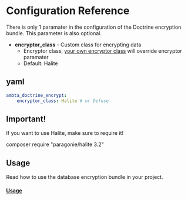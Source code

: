 # Configuration Reference

There is only 1 paramater in the configuration of the Doctrine encryption bundle.
This parameter is also optional.

* **encryptor_class** - Custom class for encrypting data
    * Encryptor class, [your own encryptor class](https://github.com/michaeldegroot/DoctrineEncryptBundle/blob/master/Resources/doc/custom_encryptor.md) will override encryptor paramater
    * Default: Halite

## yaml

``` yaml
ambta_doctrine_encrypt:
    encryptor_class: Halite # or Defuse
```

## Important!

If you want to use Halite, make sure to require it!

composer require "paragonie/halite 3.2"

## Usage

Read how to use the database encryption bundle in your project.
#### [Usage](https://github.com/michaeldegroot/DoctrineEncryptBundle/blob/master/Resources/doc/usage.md)

